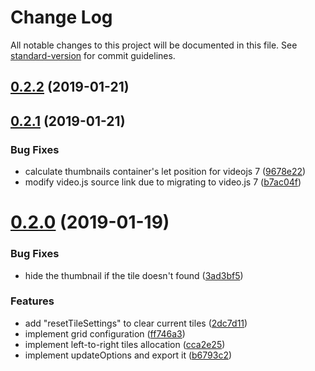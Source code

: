 # Change Log

All notable changes to this project will be documented in this file. See [standard-version](https://github.com/conventional-changelog/standard-version) for commit guidelines.

<a name="0.2.2"></a>
## [0.2.2](https://github.com/StraaS/videojs-thumbnails/compare/v0.2.1...v0.2.2) (2019-01-21)



<a name="0.2.1"></a>
## [0.2.1](https://github.com/StraaS/videojs-thumbnails/compare/v0.2.0...v0.2.1) (2019-01-21)


### Bug Fixes

* calculate thumbnails container's let position for videojs 7 ([9678e22](https://github.com/StraaS/videojs-thumbnails/commit/9678e22))
* modify video.js source link due to migrating to video.js 7 ([b7ac04f](https://github.com/StraaS/videojs-thumbnails/commit/b7ac04f))



<a name="0.2.0"></a>
# [0.2.0](https://github.com/brightcove/videojs-thumbnails/compare/v0.1.1...v0.2.0) (2019-01-19)


### Bug Fixes

* hide the thumbnail if the tile doesn't found ([3ad3bf5](https://github.com/brightcove/videojs-thumbnails/commit/3ad3bf5))


### Features

* add "resetTileSettings" to clear current tiles ([2dc7d11](https://github.com/brightcove/videojs-thumbnails/commit/2dc7d11))
* implement grid configuration ([ff746a3](https://github.com/brightcove/videojs-thumbnails/commit/ff746a3))
* implement left-to-right tiles allocation ([cca2e25](https://github.com/brightcove/videojs-thumbnails/commit/cca2e25))
* implement updateOptions and export it ([b6793c2](https://github.com/brightcove/videojs-thumbnails/commit/b6793c2))
